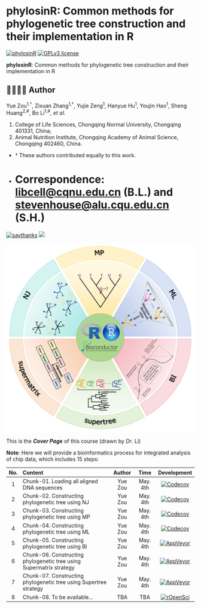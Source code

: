 # phylosinR: Common methods for phylogenetic tree construction and their implementation in R # 

[![phylosinR](https://img.shields.io/badge/array2biology-black?style=for-the-badge&logo=icq&logolColor=42F425)](https://github.com/libcell/array2biology) 
[![GPLv3 license](https://img.shields.io/badge/License-GPLv3-red.svg)](http://perso.crans.org/besson/LICENSE.html)

**phylosinR**: Common methods for phylogenetic tree construction and their implementation in R

## 👩‍🏫👨‍🏫 Author 

Yue Zou<sup>1,†</sup>, Zixuan Zhang<sup>1,†</sup>, Yujie Zeng<sup>1</sup>, Hanyue Hu<sup>1</sup>, Youjin Hao<sup>1</sup>, Sheng Huang<sup>2,#</sup>, Bo Li<sup>1,#</sup>, *et al.*

1) College of Life Sciences, Chongqing Normal University, Chongqing 401331, China;
2) Animal Nutrition Institute, Chongqing Academy of Animal Science, Chongqing 402460, China. 

- †	These authors contributed equally to this work.
- # Correspondence: libcell@cqnu.edu.cn (B.L.) and stevenhouse@alu.cqu.edu.cn (S.H.)

[![saythanks](https://img.shields.io/badge/say-thanks-ff69b4.svg)](https://libcell.github.io)
[![](https://img.shields.io/badge/follow%20me%20on-WeChat-green.svg)](https://libcell.github.io)

<img src = "image/Graphical_abstract.png" width = "800" align = "middle"> 

This is the ***Cover Page*** of this course (drawn by *Dr*. Li)

**Note**: Here we will provide a bioinformatics process for integrated analysis of chip data, which includes 15 steps: 

| No. | Content | Author | Time | Development |
| :----: | :---- | :----: | :----: | :----: |
| 1 | Chunk-01. Loading all aligned DNA sequences | Yue Zou | May. 4th | [![Codecov](https://codecov.io/github/ropensci/drake/coverage.svg?branch=master)](https://codecov.io/github/ropensci/drake?branch=master) |
| 2 | Chunk-02. Constructing phylogenetic tree using NJ | Yue Zou | May. 4th | [![Codecov](https://codecov.io/github/ropensci/drake/coverage.svg?branch=master)](https://codecov.io/github/ropensci/drake?branch=master) |
| 3 | Chunk-03. Constructing phylogenetic tree using MP | Yue Zou | May. 4th | [![Codecov](https://codecov.io/github/ropensci/drake/coverage.svg?branch=master)](https://codecov.io/github/ropensci/drake?branch=master) |
| 4 | Chunk-04. Constructing phylogenetic tree using ML | Yue Zou | May. 4th | [![Codecov](https://codecov.io/github/ropensci/drake/coverage.svg?branch=master)](https://codecov.io/github/ropensci/drake?branch=master) |
| 5 | Chunk-05. Constructing phylogenetic tree using BI | Yue Zou | May. 4th | [![AppVeyor](https://ci.appveyor.com/api/projects/status/4ypc9xnmqt70j94e?svg=true)](https://ci.appveyor.com/project/ropensci/drake) |
| 6 | Chunk-06. Constructing phylogenetic tree using Supermatrix strategy | Yue Zou | May. 4th | [![AppVeyor](https://ci.appveyor.com/api/projects/status/4ypc9xnmqt70j94e?svg=true)](https://ci.appveyor.com/project/ropensci/drake) |
| 7 | Chunk-07. Constructing phylogenetic tree using Supertree strategy | Yue Zou | May. 4th | [![AppVeyor](https://ci.appveyor.com/api/projects/status/4ypc9xnmqt70j94e?svg=true)](https://ci.appveyor.com/project/ropensci/drake) |
| 8 | Chunk-08. To be available... | TBA | TBA | [![rOpenSci](https://badges.ropensci.org/156_status.svg)](https://github.com/ropensci/onboarding/issues/156) |
